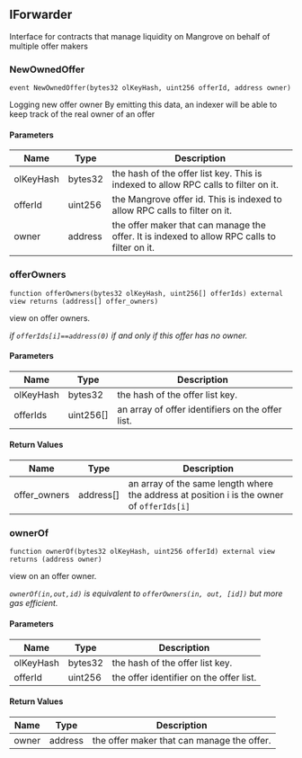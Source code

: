 ## IForwarder

Interface for contracts that manage liquidity on Mangrove on behalf of multiple offer makers

### NewOwnedOffer

```solidity
event NewOwnedOffer(bytes32 olKeyHash, uint256 offerId, address owner)
```

Logging new offer owner
By emitting this data, an indexer will be able to keep track of the real owner of an offer

#### Parameters

| Name | Type | Description |
| ---- | ---- | ----------- |
| olKeyHash | bytes32 | the hash of the offer list key. This is indexed to allow RPC calls to filter on it. |
| offerId | uint256 | the Mangrove offer id. This is indexed to allow RPC calls to filter on it. |
| owner | address | the offer maker that can manage the offer. It is indexed to allow RPC calls to filter on it. |

### offerOwners

```solidity
function offerOwners(bytes32 olKeyHash, uint256[] offerIds) external view returns (address[] offer_owners)
```

view on offer owners.

_if `offerIds[i]==address(0)` if and only if this offer has no owner._

#### Parameters

| Name | Type | Description |
| ---- | ---- | ----------- |
| olKeyHash | bytes32 | the hash of the offer list key. |
| offerIds | uint256[] | an array of offer identifiers on the offer list. |

#### Return Values

| Name | Type | Description |
| ---- | ---- | ----------- |
| offer_owners | address[] | an array of the same length where the address at position i is the owner of `offerIds[i]` |

### ownerOf

```solidity
function ownerOf(bytes32 olKeyHash, uint256 offerId) external view returns (address owner)
```

view on an offer owner.

_`ownerOf(in,out,id)` is equivalent to `offerOwners(in, out, [id])` but more gas efficient._

#### Parameters

| Name | Type | Description |
| ---- | ---- | ----------- |
| olKeyHash | bytes32 | the hash of the offer list key. |
| offerId | uint256 | the offer identifier on the offer list. |

#### Return Values

| Name | Type | Description |
| ---- | ---- | ----------- |
| owner | address | the offer maker that can manage the offer. |

